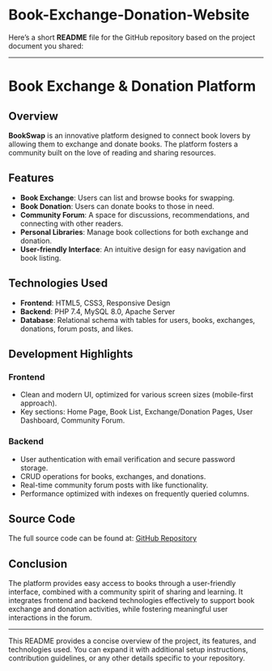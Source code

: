 # Book-Exchange-Donation-Website
Here’s a short **README** file for the GitHub repository based on the project document you shared:

---

# Book Exchange & Donation Platform

## Overview

**BookSwap** is an innovative platform designed to connect book lovers by allowing them to exchange and donate books. The platform fosters a community built on the love of reading and sharing resources.

## Features

* **Book Exchange**: Users can list and browse books for swapping.
* **Book Donation**: Users can donate books to those in need.
* **Community Forum**: A space for discussions, recommendations, and connecting with other readers.
* **Personal Libraries**: Manage book collections for both exchange and donation.
* **User-friendly Interface**: An intuitive design for easy navigation and book listing.

## Technologies Used

* **Frontend**: HTML5, CSS3, Responsive Design
* **Backend**: PHP 7.4, MySQL 8.0, Apache Server
* **Database**: Relational schema with tables for users, books, exchanges, donations, forum posts, and likes.

## Development Highlights

### Frontend

* Clean and modern UI, optimized for various screen sizes (mobile-first approach).
* Key sections: Home Page, Book List, Exchange/Donation Pages, User Dashboard, Community Forum.

### Backend

* User authentication with email verification and secure password storage.
* CRUD operations for books, exchanges, and donations.
* Real-time community forum posts with like functionality.
* Performance optimized with indexes on frequently queried columns.

## Source Code

The full source code can be found at:
[GitHub Repository](https://github.com/ayhanarashtasin/Book-Exchange-Donation-Website)

## Conclusion

The platform provides easy access to books through a user-friendly interface, combined with a community spirit of sharing and learning. It integrates frontend and backend technologies effectively to support book exchange and donation activities, while fostering meaningful user interactions in the forum.

---

This README provides a concise overview of the project, its features, and technologies used. You can expand it with additional setup instructions, contribution guidelines, or any other details specific to your repository.
